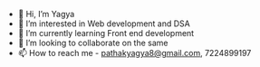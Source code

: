 - 👋 Hi, I’m Yagya
- 👀 I’m interested in Web development and DSA
- 🌱 I’m currently learning Front end development 
- 💞️ I’m looking to collaborate on the same 
- 📫 How to reach me - pathakyagya8@gmail.com, 7224899197

<!---
codewithYagya/codewithYagya is a ✨ special ✨ repository because its `README.md` (this file) appears on your GitHub profile.
You can click the Preview link to take a look at your changes.
--->
